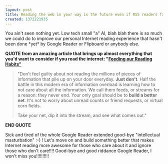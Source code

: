 ```yaml
---
layout: post
title: Reading the web in your way is the future even if RSS readers fail
created: 1372221935
---
```

<p>You ain't seen nothing yet. Low tech small "a" AI, blah blah there is so much we could do to improve our personal Internet reading experience that hasn't been done *yet* by Google Reader or Flipboard or anybody else.</p><p><strong>QUOTE from an amazing article that brings up almost everything that you'd want to consider if you read the internet: "<a href="http://www.rumproarious.com/feeding-our-reading-habits/">Feeding our Reading Habits"</a><br /></strong></p><blockquote><p>"Don't feel guilty about not reading the millions of pieces of information that pile up on your door everyday. <strong>Just don't</strong>. Half the battle in this modern era of information overload is learning how to not care about all the information. We call them feeds, or streams for a reason: they never end. Your only goal should be to <strong>build a better net</strong>. It's not to worry about unread counts or friend requests, or virtual corn fields.</p><p>Take your net, dip it into the stream, and see what comes out."</p></blockquote><p><strong>END QUOTE</strong></p><p>Sick and tired of the whole Google Reader extended good-bye "intellectual masturbation" :-) ! Let's move on and build something better that makes Internet reading more awesome for those who care about it and ignore those who don't care!!!! Good-bye and good riddance Google Reader, I won't miss you!!!!!!!!!!</p>
